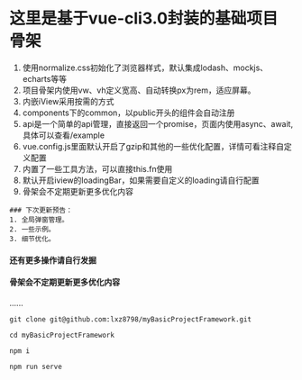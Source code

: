 # 这里是基于vue-cli3.0封装的基础项目骨架
1. 使用normalize.css初始化了浏览器样式，默认集成lodash、mockjs、echarts等等
2. 项目骨架内使用vw、vh定义宽高、自动转换px为rem，适应屏幕。
3. 内嵌iView采用按需的方式
4. components下的common，以public开头的组件会自动注册
5. api是一个简单的api管理，直接返回一个promise，页面内使用async、await,具体可以查看/example
6. vue.config.js里面默认开启了gzip和其他的一些优化配置，详情可看注释自定义配置
7. 内置了一些工具方法，可以直接this.fn使用
8. 默认开启iview的loadingBar，如果需要自定义的loading请自行配置
9. 骨架会不定期更新更多优化内容
```
### 下次更新预告：
1. 全局弹窗管理。
2. 一些示例。
3. 细节优化。
```

#### 还有更多操作请自行发掘
#### 骨架会不定期更新更多优化内容
......

```
git clone git@github.com:lxz8798/myBasicProjectFramework.git
```
```
cd myBasicProjectFramework
```
```
npm i
```
```
npm run serve
```